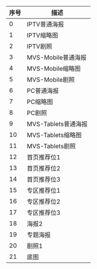 | 序号 | 描述                |
| ---- | ------------------- |
| 0    | IPTV普通海报        |
| 1    | IPTV缩略图          |
| 2    | IPTV剧照            |
| 3    | MVS-Mobile普通海报  |
| 4    | MVS-Mobile缩略图    |
| 5    | MVS-Mobile剧照      |
| 6    | PC普通海报          |
| 7    | PC缩略图            |
| 8    | PC剧照              |
| 9    | MVS-Tablets普通海报 |
| 10   | MVS-Tablets缩略图   |
| 11   | MVS-Tablets剧照     |
| 12   | 首页推荐位1         |
| 13   | 首页推荐位2         |
| 14   | 首页推荐位3         |
| 15   | 专区推荐位1         |
| 16   | 专区推荐位2         |
| 17   | 专区推荐位3         |
| 18   | 海报2               |
| 19   | 专题海报            |
| 20   | 剧照1               |
| 21   | 底图                |